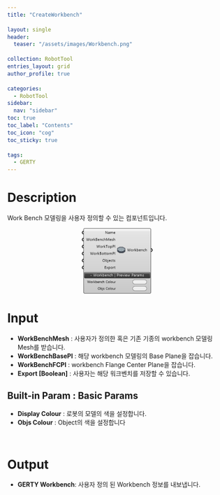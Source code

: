 ```yaml
---
title: "CreateWorkbench"

layout: single
header:
  teaser: "/assets/images/Workbench.png"

collection: RobotTool
entries_layout: grid
author_profile: true

categories:
  - RobotTool
sidebar:
  nav: "sidebar"
toc: true
toc_label: "Contents"
toc_icon: "cog"
toc_sticky: true

tags: 
  - GERTY
---
```

# Description

Work Bench 모델링을 사용자 정의할 수 있는 컴포넌트입니다.

<p align="center">  <img src="/assets/images/Workbench.png" align="center" width="32%"></p>

# Input

* **WorkBenchMesh** : 사용자가 정의한 혹은 기존 기종의 workbench 모델링 Mesh를 받습니다.
* **WorkBenchBasePl** : 해당 workbench 모델링의 Base Plane을 잡습니다.
* **WorkBenchFCPl** : workbench Flange Center Plane을 잡습니다.
* **Export [Boolean]** : 사용자는 해당 워크벤치를 저장할 수 있습니다.

## Built-in Param : Basic Params

* **Display Colour** : 로봇의 모델의 색을 설정합니다.
* **Objs Colour** : Object의 색을 설정합니다

<br>

# Output

* **GERTY Workbench**: 사용자 정의 된 Workbench 정보를 내보냅니다.

